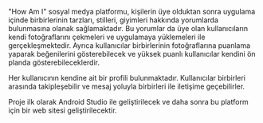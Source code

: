 "How Am I" sosyal medya platformu, kişilerin üye olduktan sonra uygulama içinde birbirlerinin tarzları, stilleri, giyimleri hakkında yorumlarda bulunmasına olanak sağlamaktadır. Bu yorumlar da üye olan kullanıcıların kendi fotoğraflarını çekmeleri ve uygulamaya yüklemeleri ile gerçekleşmektedir. Ayrıca kullanıcılar birbirlerinin fotoğraflarına puanlama yaparak beğenilerini gösterebilecek ve yüksek puanlı kullanıcılar kendini ön planda gösterebileceklerdir.

Her kullanıcının kendine ait bir profili bulunmaktadır. Kullanıcılar birbirleri arasında takipleşebilir ve mesaj yoluyla birbirleri ile iletişime geçebilirler.

Proje ilk olarak Android Studio ile geliştirilecek ve daha sonra bu platform için bir web sitesi geliştirilecektir.
